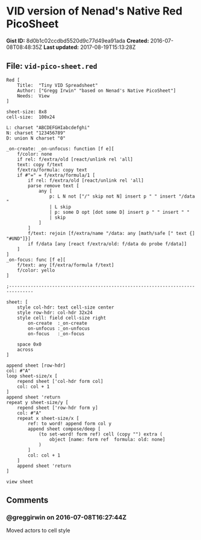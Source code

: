 # VID version of Nenad's Native Red PicoSheet

**Gist ID:** 8d0b1c02ccdbd5520d9c77d49ea91ada
**Created:** 2016-07-08T08:48:35Z
**Last updated:** 2017-08-19T15:13:28Z

## File: `vid-pico-sheet.red`

```Red
Red [
	Title:  "Tiny VID Spreadsheet"
	Author: ["Gregg Irwin" "based on Nenad's Native PicoSheet"] 
	Needs:  View
]

sheet-size: 8x8
cell-size:  100x24

L: charset "ABCDEFGHIabcdefghi"
N: charset "123456789"
D: union N charset "0"

_on-create: _on-unfocus: function [f e][
	f/color: none
	if rel: f/extra/old [react/unlink rel 'all]
	text: copy f/text
	f/extra/formula: copy text
	if #"=" = f/extra/formula/1 [
		if rel: f/extra/old [react/unlink rel 'all]
		parse remove text [
			any [
				p: L N not ["/" skip not N] insert p " " insert "/data "
				| L skip
				| p: some D opt [dot some D] insert p " " insert " "
				| skip
			]
		]
		f/text: rejoin [f/extra/name "/data: any [math/safe [" text {] "#UND"]}]
		if f/data [any [react f/extra/old: f/data do probe f/data]]
	]
]
_on-focus: func [f e][
	f/text: any [f/extra/formula f/text]
	f/color: yello
]

;-------------------------------------------------------------------------------

sheet: [
	style col-hdr: text cell-size center
	style row-hdr: col-hdr 32x24
	style cell: field cell-size right
		on-create  :_on-create
		on-unfocus :_on-unfocus
		on-focus   :_on-focus

	space 0x0
	across
]

append sheet [row-hdr]
col: #"A"
loop sheet-size/x [
	repend sheet ['col-hdr form col]
	col: col + 1
]
append sheet 'return
repeat y sheet-size/y [
	repend sheet ['row-hdr form y]
	col: #"A"
	repeat x sheet-size/x [
		ref: to word! append form col y
		append sheet compose/deep [
			(to set-word! form ref) cell (copy "") extra (
				object [name: form ref  formula: old: none]
			)
		]
		col: col + 1
	]
	append sheet 'return
]

view sheet

```

## Comments

### @greggirwin on 2016-07-08T16:27:44Z

Moved actors to cell style


